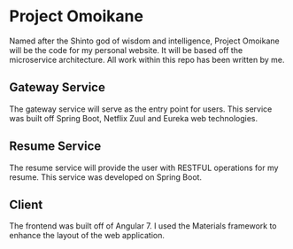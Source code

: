 # Project Omoikane
Named after the Shinto god of wisdom and intelligence, Project Omoikane will be the code for my personal website. It will be based off the microservice architecture. All work within this repo has been written by me. 

## Gateway Service
The gateway service will serve as the entry point for users. This service was built off Spring Boot, Netflix Zuul and Eureka web technologies.

## Resume Service
The resume service will provide the user with RESTFUL operations for my resume. This service was developed on Spring Boot. 

## Client
The frontend was built off of Angular 7. I used the Materials framework to enhance the layout of the web application.
